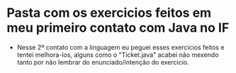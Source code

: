 # Pasta com os exercicios feitos em meu primeiro contato com Java no IF
- Nesse 2º contato com a linguagem eu peguei esses exercicios feitos e tentei melhora-los, alguns como o "Ticket.java"
acabei não mexendo tanto por não lembrar do enunciado/intenção do exercicio.
